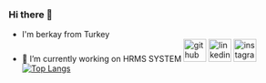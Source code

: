 ### Hi there 👋


- I'm berkay from Turkey
- 🔭 I’m currently working on HRMS SYSTEM 
[<img src='https://cdn.jsdelivr.net/npm/simple-icons@3.0.1/icons/github.svg' alt='github' height='40'>](https://github.com/berkaylxl)  [<img src='https://cdn.jsdelivr.net/npm/simple-icons@3.0.1/icons/linkedin.svg' alt='linkedin' height='40'>](https://www.linkedin.com/in/berkaycan-sakar/)  [<img src='https://cdn.jsdelivr.net/npm/simple-icons@3.0.1/icons/instagram.svg' alt='instagram' height='40'>](https://www.instagram.com/berkaylxl/)   [![Top Langs](https://github-readme-stats.vercel.app/api/top-langs/?username=berkaylxl)](https://github.com/anuraghazra/github-readme-stats)
 





